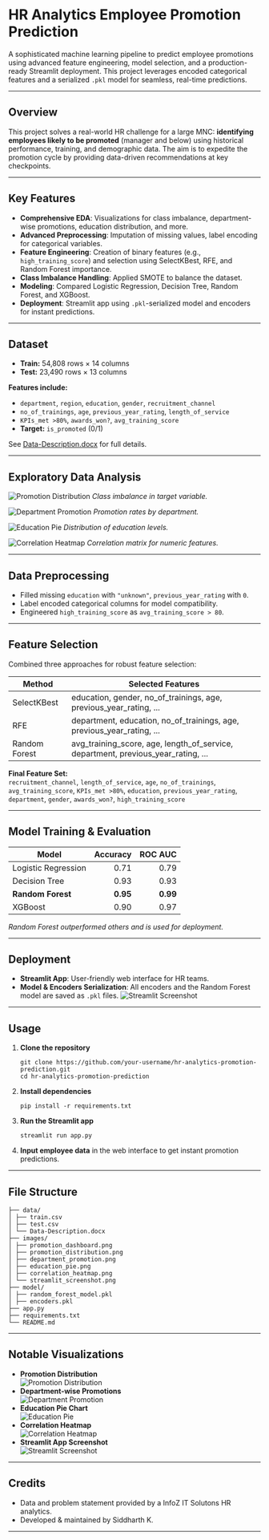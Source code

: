 # HR Analytics Employee Promotion Prediction



A sophisticated machine learning pipeline to predict employee promotions using advanced feature engineering, model selection, and a production-ready Streamlit deployment. This project leverages encoded categorical features and a serialized `.pkl` model for seamless, real-time predictions.

---

## Overview

This project solves a real-world HR challenge for a large MNC: **identifying employees likely to be promoted** (manager and below) using historical performance, training, and demographic data. The aim is to expedite the promotion cycle by providing data-driven recommendations at key checkpoints.

---

## Key Features

- **Comprehensive EDA**: Visualizations for class imbalance, department-wise promotions, education distribution, and more.
- **Advanced Preprocessing**: Imputation of missing values, label encoding for categorical variables.
- **Feature Engineering**: Creation of binary features (e.g., `high_training_score`) and selection using SelectKBest, RFE, and Random Forest importance.
- **Class Imbalance Handling**: Applied SMOTE to balance the dataset.
- **Modeling**: Compared Logistic Regression, Decision Tree, Random Forest, and XGBoost.
- **Deployment**: Streamlit app using `.pkl`-serialized model and encoders for instant predictions.

---

## Dataset

- **Train:** 54,808 rows × 14 columns
- **Test:** 23,490 rows × 13 columns

**Features include:**
- `department`, `region`, `education`, `gender`, `recruitment_channel`
- `no_of_trainings`, `age`, `previous_year_rating`, `length_of_service`
- `KPIs_met >80%`, `awards_won?`, `avg_training_score`
- **Target:** `is_promoted` (0/1)

See [Data-Description.docx](data/Data-Description.docx) for full details.

---

## Exploratory Data Analysis

![Promotion Distribution](images/promotion_distribution.png)
*Class imbalance in target variable.*

![Department Promotion](images/department_promotion.png)
*Promotion rates by department.*

![Education Pie](images/education_pie.png)
*Distribution of education levels.*

![Correlation Heatmap](images/correlation_heatmap.png)
*Correlation matrix for numeric features.*

---

## Data Preprocessing

- Filled missing `education` with `"unknown"`, `previous_year_rating` with `0`.
- Label encoded categorical columns for model compatibility.
- Engineered `high_training_score` as `avg_training_score > 80`.

---

## Feature Selection

Combined three approaches for robust feature selection:

| Method           | Selected Features                                                                 |
|------------------|----------------------------------------------------------------------------------|
| SelectKBest      | education, gender, no_of_trainings, age, previous_year_rating, ...               |
| RFE              | department, education, no_of_trainings, age, previous_year_rating, ...           |
| Random Forest    | avg_training_score, age, length_of_service, department, previous_year_rating, ... |

**Final Feature Set:**  
`recruitment_channel`, `length_of_service`, `age`, `no_of_trainings`, `avg_training_score`, `KPIs_met >80%`, `education`, `previous_year_rating`, `department`, `gender`, `awards_won?`, `high_training_score`

---

## Model Training & Evaluation

| Model                | Accuracy | ROC AUC |
|----------------------|---------:|--------:|
| Logistic Regression  |   0.71   |   0.79  |
| Decision Tree        |   0.93   |   0.93  |
| **Random Forest**    | **0.95** | **0.99**|
| XGBoost              |   0.90   |   0.97  |

*Random Forest outperformed others and is used for deployment.*

---

## Deployment

- **Streamlit App**: User-friendly web interface for HR teams.
- **Model & Encoders Serialization**: All encoders and the Random Forest model are saved as `.pkl` files.
  ![Streamlit Screenshot](images/streamlit_screenshot.png)

---

## Usage

1. **Clone the repository**
    ```
    git clone https://github.com/your-username/hr-analytics-promotion-prediction.git
    cd hr-analytics-promotion-prediction
    ```

2. **Install dependencies**
    ```
    pip install -r requirements.txt
    ```

3. **Run the Streamlit app**
    ```
    streamlit run app.py
    ```

4. **Input employee data** in the web interface to get instant promotion predictions.

---

## File Structure
```
├── data/
│ ├── train.csv
│ ├── test.csv
│ └── Data-Description.docx
├── images/
│ ├── promotion_dashboard.png
│ ├── promotion_distribution.png
│ ├── department_promotion.png
│ ├── education_pie.png
│ ├── correlation_heatmap.png
│ └── streamlit_screenshot.png
├── model/
│ ├── random_forest_model.pkl
│ ├── encoders.pkl
├── app.py
├── requirements.txt
└── README.md
```
---

## Notable Visualizations

- **Promotion Distribution**  
  ![Promotion Distribution](images/promotion_distribution.png)
- **Department-wise Promotions**  
  ![Department Promotion](images/department_promotion.png)
- **Education Pie Chart**  
  ![Education Pie](images/education_pie.png)
- **Correlation Heatmap**  
  ![Correlation Heatmap](images/correlation_heatmap.png)
- **Streamlit App Screenshot**  
  ![Streamlit Screenshot](images/streamlit_screenshot.png)

---

## Credits

- Data and problem statement provided by a InfoZ IT Solutons HR analytics.
- Developed & maintained by Siddharth K.

---

